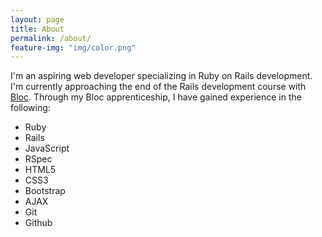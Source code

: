 ```yaml
---
layout: page
title: About
permalink: /about/
feature-img: "img/color.png"
---
```


I'm an aspiring web developer specializing in Ruby on Rails development. I'm currently approaching the end of the Rails development course with [Bloc](https://www.bloc.io). Through my Bloc apprenticeship, I have gained experience in the following:

- Ruby
- Rails
- JavaScript
- RSpec 
- HTML5
- CSS3
- Bootstrap
- AJAX
- Git
- Github